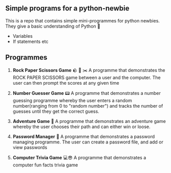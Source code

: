 ## Simple programs for a python-newbie

This is a repo that contains simple mini-programmes for python newbies. They give a basic understanding of Python :snake:
- Variables
- If statements
etc

## Programmes
1. **Rock Paper Scissors Game** :rock: :book: :scissors: A programme that demonstrates the  ROCK PAPER SCISSORS game between a user and the computer. The user can then prompt the scores at any given time

2. **Number Guesser Game** :pager: A programme that demonstrates a number guessing programme whereby the user enters a random number(ranging from 0 to "random number") and tracks the number of guesses until they get the correct guess.

3. **Adventure Game** :walking: A programme that demonstrates an adventure game whereby the user chooses their path and can either win or loose.
4. **Password Manager** :iphone: A programme that demonstrates a password managing programme. The user can create a password file, and add or view passwords
5. **Computer Trivia Game**  :computer::sunglasses: A programme that demonstrates a computer fun facts trivia game


